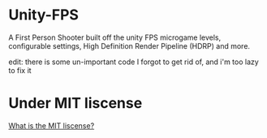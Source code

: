 # Unity-FPS
A First Person Shooter built off the unity FPS microgame levels, configurable settings, High Definition Render Pipeline (HDRP) and more.

edit: there is some un-important code I forgot to get rid of, and i'm too lazy to fix it

# Under MIT liscense 
[What is the MIT liscense?](https://opensource.org/licenses/MIT)
